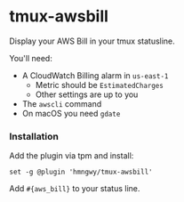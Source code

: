 # tmux-awsbill

Display your AWS Bill in your tmux statusline.

You'll need:

- A CloudWatch Billing alarm in `us-east-1`
  - Metric should be `EstimatedCharges`
  - Other settings are up to you
- The `awscli` command
- On macOS you need `gdate`

### Installation

Add the plugin via tpm and install:

```
set -g @plugin 'hmngwy/tmux-awsbill'
```

Add `#{aws_bill}` to your status line.
